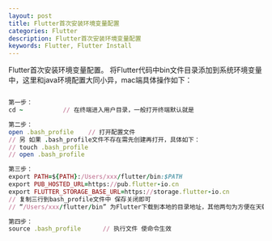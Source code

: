 ```yaml
---
layout: post
title: Flutter首次安装环境变量配置
categories: Flutter
description: Flutter首次安装环境变量配置
keywords: Flutter, Flutter Install
---
```


Flutter首次安装环境变量配置。
将Flutter代码中bin文件目录添加到系统环境变量中，这里和java环境配置大同小异，mac端具体操作如下：

``` ruby

第一步：
cd ~           // 在终端进入用户目录，一般打开终端默认就是

第二步：
open .bash_profile    // 打开配置文件
// 另 如果 .bash_profile文件不存在需先创建再打开，具体如下：
// touch .bash_profile
// open .bash_profile

第三步：
export PATH=${PATH}:/Users/xxx/flutter/bin:$PATH
export PUB_HOSTED_URL=https://pub.flutter-io.cn
export FLUTTER_STORAGE_BASE_URL=https://storage.flutter-io.cn
// 复制三行到bash_profile文件中 保存关闭即可
// “/Users/xxx/flutter/bin” 为Flutter下载到本地的目录地址，其他两句为方便在天朝正常使用flutter而添加，无需改动

第四步：
source .bash_profile      // 执行文件 使命令生效
```
